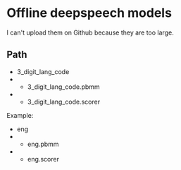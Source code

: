 # Offline deepspeech models

I can't upload them on Github because they are too large.

## Path

- 3_digit_lang_code
- - 3_digit_lang_code.pbmm
- - 3_digit_lang_code.scorer

Example:

- eng
- - eng.pbmm
- - eng.scorer